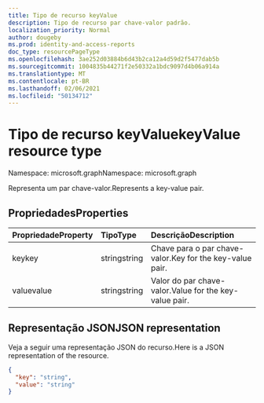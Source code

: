 ```yaml
---
title: Tipo de recurso keyValue
description: Tipo de recurso par chave-valor padrão.
localization_priority: Normal
author: dougeby
ms.prod: identity-and-access-reports
doc_type: resourcePageType
ms.openlocfilehash: 3ae252d03884b6d43b2ca12a4d59d2f5477dab5b
ms.sourcegitcommit: 1004835b44271f2e50332a1bdc9097d4b06a914a
ms.translationtype: MT
ms.contentlocale: pt-BR
ms.lasthandoff: 02/06/2021
ms.locfileid: "50134712"
---
```

# <a name="keyvalue-resource-type"></a><span data-ttu-id="2f74d-103">Tipo de recurso keyValue</span><span class="sxs-lookup"><span data-stu-id="2f74d-103">keyValue resource type</span></span>

<span data-ttu-id="2f74d-104">Namespace: microsoft.graph</span><span class="sxs-lookup"><span data-stu-id="2f74d-104">Namespace: microsoft.graph</span></span>

<span data-ttu-id="2f74d-105">Representa um par chave-valor.</span><span class="sxs-lookup"><span data-stu-id="2f74d-105">Represents a key-value pair.</span></span>

## <a name="properties"></a><span data-ttu-id="2f74d-106">Propriedades</span><span class="sxs-lookup"><span data-stu-id="2f74d-106">Properties</span></span>

| <span data-ttu-id="2f74d-107">Propriedade</span><span class="sxs-lookup"><span data-stu-id="2f74d-107">Property</span></span>     | <span data-ttu-id="2f74d-108">Tipo</span><span class="sxs-lookup"><span data-stu-id="2f74d-108">Type</span></span>   |<span data-ttu-id="2f74d-109">Descrição</span><span class="sxs-lookup"><span data-stu-id="2f74d-109">Description</span></span>|
|:---------------|:--------|:----------|
|<span data-ttu-id="2f74d-110">key</span><span class="sxs-lookup"><span data-stu-id="2f74d-110">key</span></span>|<span data-ttu-id="2f74d-111">string</span><span class="sxs-lookup"><span data-stu-id="2f74d-111">string</span></span>| <span data-ttu-id="2f74d-112">Chave para o par chave-valor.</span><span class="sxs-lookup"><span data-stu-id="2f74d-112">Key for the key-value pair.</span></span> |
|<span data-ttu-id="2f74d-113">value</span><span class="sxs-lookup"><span data-stu-id="2f74d-113">value</span></span>|<span data-ttu-id="2f74d-114">string</span><span class="sxs-lookup"><span data-stu-id="2f74d-114">string</span></span>| <span data-ttu-id="2f74d-115">Valor do par chave-valor.</span><span class="sxs-lookup"><span data-stu-id="2f74d-115">Value for the key-value pair.</span></span>|

## <a name="json-representation"></a><span data-ttu-id="2f74d-116">Representação JSON</span><span class="sxs-lookup"><span data-stu-id="2f74d-116">JSON representation</span></span>

<span data-ttu-id="2f74d-117">Veja a seguir uma representação JSON do recurso.</span><span class="sxs-lookup"><span data-stu-id="2f74d-117">Here is a JSON representation of the resource.</span></span>

<!-- {
  "blockType": "resource",
  "optionalProperties": [

  ],
  "@odata.type": "microsoft.graph.keyValue"
}-->

```json
{
  "key": "string",
  "value": "string"
}
```

<!-- uuid: 8fcb5dbc-d5aa-4681-8e31-b001d5168d79
2015-10-25 14:57:30 UTC -->
<!--
{
  "type": "#page.annotation",
  "description": "keyValue resource",
  "keywords": "",
  "section": "documentation",
  "tocPath": ""
}
-->

